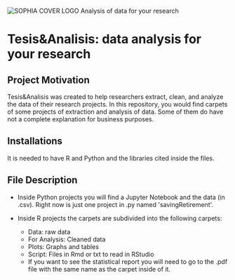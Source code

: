![SOPHIA COVER LOGO](https://user-images.githubusercontent.com/73708363/196550994-ad236eae-2c57-48b7-b535-c1b2dc05ac51.png)
											Analysis of data for your research

# Tesis&Analisis: data analysis for your research

## Project Motivation

Tesis&Analisis was created to help researchers extract, clean, and analyze the data of their research projects. 
In this repository, you would find carpets of some projects of extraction and analysis of data. Some of them do have not a complete explanation for business purposes.

## Installations

It is needed to have R and Python and the libraries cited inside the files. 

## File Description

* Inside Python projects you will find a Jupyter Notebook and the data (in .csv). Right now is just one project in .py named 'savingRetirement'.

* Inside R projects the carpets are subdivided into the following carpets:
    * Data: raw data
    * For Analysis: Cleaned data
    * Plots: Graphs and tables
    * Script: Files in Rmd or txt to read in RStudio
    * If you want to see the statistical report you will need to go to the .pdf file with the same name as the carpet inside of it.
